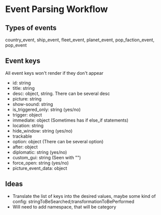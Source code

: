 # Event Parsing Workflow

## Types of events
country_event, ship_event, fleet_event, planet_event, pop_faction_event, pop_event

## Event keys
All event keys won't render if they don't appear
* id: string
* title: string
* desc: object, string. There can be several desc
* picture: string
* show-sound: string
* is_triggered_only: string (yes/no)
* trigger: object
* immediate: object (Sometimes has if else_if statements)
* location: string
* hide_window: string (yes/no)
* trackable
* option: object (There can be several option)
* after: object
* diplomatic: string (yes/no)
* custom_gui: string (Seen with "")
* force_open: string (yes/no)
* picture_event_data: object

## Ideas
* Translate the list of keys into the desired values, maybe some kind of config: stringToBeSearched;transformationToBePerformed
* Will need to add namespace, that will be category